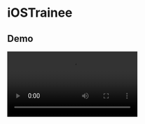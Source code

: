 # iOSTrainee

## Demo

![Demo](https://user-images.githubusercontent.com/54499958/192214618-c165b33a-c4e7-4956-a4bb-b0044d3f2f2c.mp4)





